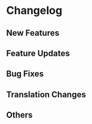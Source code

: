 

[//]: # (This changelog will be part of the release notes)
[//]: # (Please keep anything that isn't part of the changelog above this line and delete unused headings)

# Changelog

## New Features

## Feature Updates

## Bug Fixes

## Translation Changes

## Others
